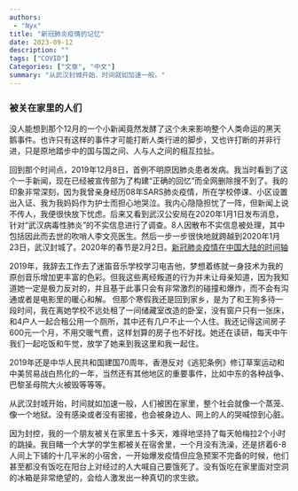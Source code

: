 ```yaml
---
authors:
 - "Nyx"
title: "新冠肺炎疫情的记忆"
date: 2023-09-12
description: ""
tags: ["COVID"]
Categories: ["文章", "中文"]
summary: "从武汉封城开始，时间就如加速一般。"
---
```


### 被关在家里的人们

没人能想到那个12月的一个小新闻竟然发酵了这个未来影响整个人类命运的黑天鹅事件。也许只有这样的事件才可能打断人类行进的脚步，又也许打断的并非行进，只是原地踏步中的国与国之间、人与人之间的相互拉扯。

回到那个时间点，2019年12月8日，首例不明原因肺炎患者发病。我当时看到了这个一手新闻，现在已经被宣传部为了构建“正确的回忆”而全网删除搜不到了。我的印象非常深刻，因为我曾亲身经历08年SARS肺炎疫情，所在学校停课、小区设置出入证、我为我妈妈作为护士而担心地哭泣。我内心隐隐担忧了一阵，但新闻上说不传人，我便很快放下忧虑。后来又看到武汉公安局在2020年1月1日发布消息，针对“武汉病毒性肺炎”的不实信息进行了调查。8人因散布不实信息被处理，其中包括因此而去世的吹哨人李文亮医生。然后一步一步很快地就跨越到2020年1月23日，武汉封城了。2020年的春节是2月2日。[新冠肺炎疫情在中国大陆的时间轴](!https://zh.wikipedia.org/zh-hans/2019%E5%86%A0%E7%8A%B6%E7%97%85%E6%AF%92%E7%97%85%E4%B8%AD%E5%9B%BD%E5%A4%A7%E9%99%86%E7%96%AB%E6%83%85%E6%97%B6%E9%97%B4%E8%BD%B4)

2019年，我辞去工作去了迷笛音乐学校学习电吉他，梦想着练就一身技术为我的原创音乐增加更丰富的色彩。但我这些离经叛道的行为并未让母亲知道，因为我知道她一定是极力反对的，并且基于此事只会有非常激烈的碰撞和爆炸，而不会有沟通或者是电影里的暖心和解。 但那个寒假我还是回到家乡，是为了和王狗多待一段时间，我在离她学校不远处租了一间储藏室改造的卧室，没有窗户只有一张床，和4户人一起合租公用一个厕所，其中还有几户不止一个人住。我还记得这间房子600元一个月，不用交暖气费，这样划算的房子也不好找。她还在读研，每天中午我们一起吃饭和午觉，放学了她来到我这里和我一起住。

2019年还是中华人民共和国建国70周年，香港反对《逃犯条例》修订草案运动和中美贸易战白热化的一年，当然还有其他地区的重要事件，比如中东的各种战争、巴黎圣母院大火被毁等等等。

从武汉封城开始，时间就如加速一般，人们被困在家里，整个社会就像一个蒸笼、像一个地狱。没有感染或者没有密接，也会被身边人、网上的人的哭喊惊到心脏。

因为封控，我的一个朋友被关在家里五十多天，难得地坚持了每天帕梅拉2个小时的跳操。我目睹一个大学的学生都被关在宿舍里，一个月没有洗澡，还是挤着6-8人间上下铺的十几平米的小宿舍，一开始爆发疫情但应急预案不完备的时候，他们甚至都没有饭吃在阳台上对经过的人大喊自己要饿死了。没有饭吃在家里面对空洞的冰箱是非常绝望的，会给人激发出一种真切的求生欲。